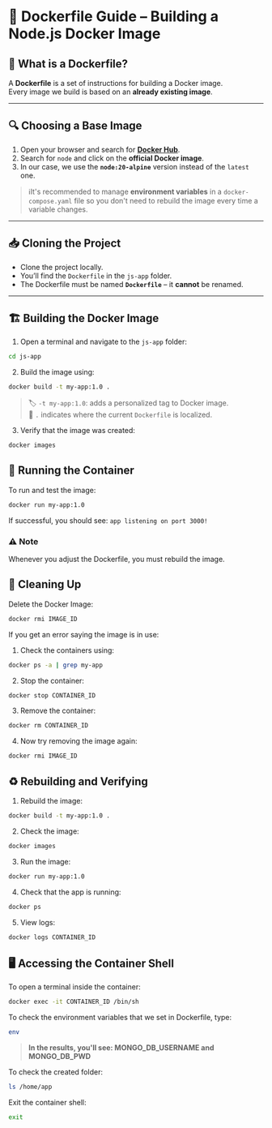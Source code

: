 # 🐳 Dockerfile Guide – Building a Node.js Docker Image

## 📄 What is a Dockerfile?

A **Dockerfile** is a set of instructions for building a Docker image.  
Every image we build is based on an **already existing image**.

---

## 🔍 Choosing a Base Image

1. Open your browser and search for **[Docker Hub](https://hub.docker.com)**.
2. Search for `node` and click on the **official Docker image**.
3. In our case, we use the **`node:20-alpine`** version instead of the `latest` one.

> ℹ️It's recommended to manage **environment variables** in a `docker-compose.yaml` file so you don't need to rebuild the image every time a variable changes.

---

## 📥 Cloning the Project

- Clone the project locally.
- You’ll find the `Dockerfile` in the `js-app` folder.
- The Dockerfile must be named **`Dockerfile`** – it **cannot** be renamed.

---

## 🏗️ Building the Docker Image

1. Open a terminal and navigate to the `js-app` folder:
```bash
cd js-app
```

2. Build the image using:
```bash
docker build -t my-app:1.0 .
```

> 🏷️ `-t my-app:1.0`: adds a personalized tag to Docker image.  
> 📁 `.` indicates where the current `Dockerfile` is localized.

3. Verify that the image was created:
```bash
docker images
```

## 🚀 Running the Container
To run and test the image:
```bash
docker run my-app:1.0
```

If successful, you should see: `app listening on port 3000!`

### ⚠️ Note
Whenever you adjust the Dockerfile, you must rebuild the image.

## 🧹 Cleaning Up
Delete the Docker Image:
```bash
docker rmi IMAGE_ID
```

If you get an error saying the image is in use:

1. Check the containers using:
```bash
docker ps -a | grep my-app
```

2. Stop the container:
```bash
docker stop CONTAINER_ID
```

3. Remove the container: 
```bash
docker rm CONTAINER_ID
```

4. Now try removing the image again:
```bash
docker rmi IMAGE_ID
```

## ♻️ Rebuilding and Verifying

1. Rebuild the image:
```bash
docker build -t my-app:1.0 .
```

2. Check the image:
```bash
docker images
```

3. Run the image:
```bash
docker run my-app:1.0
```

4. Check that the app is running:
```bash
docker ps
```

5. View logs:
```bash
docker logs CONTAINER_ID
```

## 🖥️ Accessing the Container Shell
To open a terminal inside the container:
```bash
docker exec -it CONTAINER_ID /bin/sh
```

To check the environment variables that we set in Dockerfile, type:
```bash
env
```
> **In the results, you'll see: MONGO_DB_USERNAME and MONGO_DB_PWD**

To check the created folder:
```bash
ls /home/app
```

Exit the container shell:
```bash
exit
```
